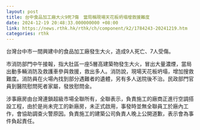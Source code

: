 ```yaml
---
layout: post
title: 台中食品加工廠大火9死7傷　當局稱現場天花板坍塌增救援難度
date: 2024-12-19 20:48:33.000000000 +08:00
link: https://news.rthk.hk/rthk/ch/component/k2/1784243-20241219.htm
categories: rthk
---
```


台灣台中市一間興建中的食品加工廠發生大火，造成9人死亡、7人受傷。

市消防部門中午接報，指大肚區一座5層高建築物發生大火，冒出大量濃煙，當局出動多輛消防及救護車參與救援，救出多人。消防說，現場天花板坍塌，增加搜救難度。消防員在火場內找到部分遇難者的遺體，另有多人送院後不治。民政部門官員到醫院慰問死者家屬，發放慰問金。

涉事廠房由台灣連鎖超級市場全聯所有，全聯表示，負責施工的廠商正進行空調搭設工程，由於是尚未完工的新廠房，未正式啟用，事發時並無全聯員工於廠內工作，會協助調查火警原因。負責施工的建築公司負責人晚上公開道歉，表示會為事件負起責任。
